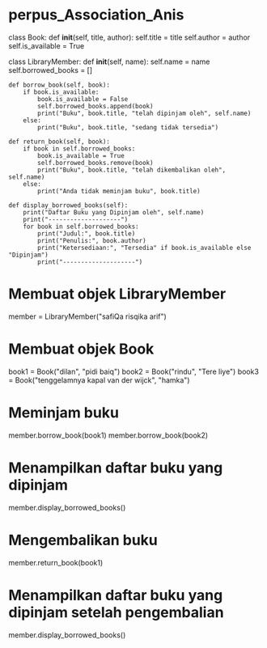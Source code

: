 # perpus_Association_Anis
class Book:
    def __init__(self, title, author):
        self.title = title
        self.author = author
        self.is_available = True

class LibraryMember:
    def __init__(self, name):
        self.name = name
        self.borrowed_books = []

    def borrow_book(self, book):
        if book.is_available:
            book.is_available = False
            self.borrowed_books.append(book)
            print("Buku", book.title, "telah dipinjam oleh", self.name)
        else:
            print("Buku", book.title, "sedang tidak tersedia")

    def return_book(self, book):
        if book in self.borrowed_books:
            book.is_available = True
            self.borrowed_books.remove(book)
            print("Buku", book.title, "telah dikembalikan oleh", self.name)
        else:
            print("Anda tidak meminjam buku", book.title)

    def display_borrowed_books(self):
        print("Daftar Buku yang Dipinjam oleh", self.name)
        print("--------------------")
        for book in self.borrowed_books:
            print("Judul:", book.title)
            print("Penulis:", book.author)
            print("Ketersediaan:", "Tersedia" if book.is_available else "Dipinjam")
            print("--------------------")

# Membuat objek LibraryMember
member = LibraryMember("safiQa risqika arif")

# Membuat objek Book
book1 = Book("dilan", "pidi baiq")
book2 = Book("rindu", "Tere liye")
book3 = Book("tenggelamnya kapal van der wijck", "hamka")
# Meminjam buku
member.borrow_book(book1)
member.borrow_book(book2)

# Menampilkan daftar buku yang dipinjam
member.display_borrowed_books()

# Mengembalikan buku
member.return_book(book1)

# Menampilkan daftar buku yang dipinjam setelah pengembalian
member.display_borrowed_books()
